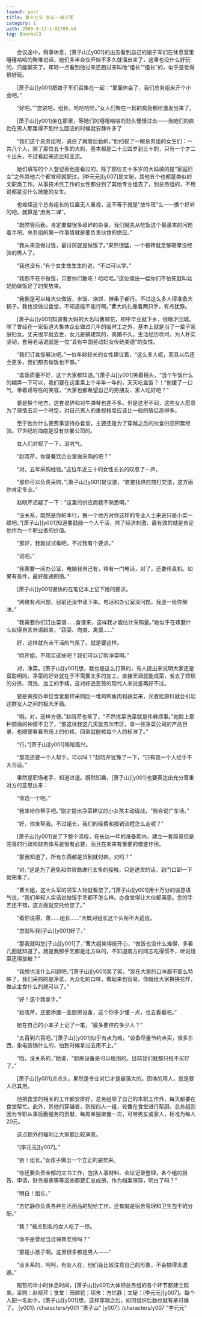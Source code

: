 ```yaml
---
layout: post
title: 第十七节 会议——娘子军
category: 1
path: 2009-9-17-1-01700.md
tag: [normal]
---
```


　　会议途中，稍事休息，[萧子山][y001]的出去看到自己的娘子军们在休息室里嘻嘻哈哈的聚堆说话，她们多半会议开始不多久就溜出来了，这里也没什么好玩的，只能聊天了。年轻一点看到他过来还跑过来叫他“组长”“组长”的，似乎是觉得很好玩。

　　[萧子山][y001]把娘子军们召集在一起：“里面休会了，我们总务组来开个小会吧。”

　　“好吧。”“您说吧，组长，哈哈哈哈。”女人们聚在一起的疯劲都给激发出来了。

　　[萧子山][y001]坐在那里，等她们的嘻嘻哈哈的劲头慢慢过去——当她们的疯劲在男人那里得不到什么回应的时候就安静许多了

　　“我们这个总务组呢，说白了就管后勤的。”他扫视了一眼总务组的女生们：一共八个人，除了那位五十多的大妈，基本都是二十三四岁到三十的，只有一个才二十出头，不过看起来还比较主流。

　　她们填写的个人登记表他是看过的，除了那位五十多岁的大妈填的是“家庭妇女”之外其他六个都曾经就职过，[李元元][y007]是文秘，其他五个也都是类似的文职类工作。从事技术性工作的女性都分到了其他专业组去了，到总务组的，不用说都是没什么技能的女生。

　　也难怪这个总务组长的位置无人重视，这不等于就是“放牛班”么——换个好听的吧，就算是“庶务二课”。

　　“既然管后勤，肯定要做很多琐碎的杂事。我们就先从吃饭这个最基本的问题着手吧。总务组的第一件事情就是要负责伙食的供应。”

　　“我从来没做过饭，最讨厌就是做饭了。”果然很猛，一个板砖就足够砸晕没经验的男人了。

　　“我也没有，”有个女生怯生生的说，“不过可以学。”

　　“我倒不在乎做饭，只要你们敢吃！哈哈哈。”这位摆出一幅你们不怕死就叫姑奶奶做饭好了的架势来。

　　“我倒是可以给大伙做饭，米饭、烙饼、擀条子都行。不过这么多人得准备大锅子。我也没做过食堂，不知道能不能行啊。”曹大妈扎撒着两只手，有点犹豫。

　　[萧子山][y001]知道曹大妈的大名叫曹顺花，初中毕业就下乡，很晚才回城。除了曾经在一家街道大集体企业做过几年的临时工之外，基本上就是当了一辈子家庭妇女。丈夫很早就去世，女儿是搞建筑的，离婚不久。生活经历坎坷，为人朴实坚韧，套用老话说就是一位“具有中国劳动妇女传统美德”的女性。

　　“我们订盒饭解决吧。”一位年龄较长的女性建议着，“这么多人呢，而且以后还会更多，我们都去做饭也不够。”

　　“盒饭质量不好，这个大家都知道。”[萧子山][y001]笑着摇头，“当个午饭什么的糊弄一下可以，我们要在这里呆上个半年一年的，天天吃盒饭？！”他缓了一口气，带着诱导性的笑容，“大家也都希望自己的男朋友、家人吃好吧？”

　　要是换个地方，这套说辞和对牛弹琴也差不多。但是这里不同，这些女人愿意为了感情去另一个时空，对自己男人的重视程度应该比一般的情侣高得多。

　　至于他为什么要费事坚持办食堂，主要还是为了穿越之后的伙食供应积累经验。17世纪的海南是没有快餐公司的。

　　女人们对视了一下，没吭气。

　　“赵晓芹，你是餐饮企业里做采购的吧？”

　　“对，五年采购经验。”这位年近三十的女性长长的叹息了一声。

　　“那你可以负责采购，”[萧子山][y001]提议道，“直接找供应商打交道，这方面你肯定专业。”

　　赵晓芹迟疑了一下：“这里的供应商我不熟悉啊。”

　　“没关系，既然是你的本行，换一个地方对你这样的专业人士来说只是小菜一碟吧。”[萧子山][y001]知道要鼓励一个人干活，除了经济刺激，最有效的就是肯定他作为一个职业者的价值。

　　“那好，我就试试看吧。不过我有个要求。”

　　“说吧。”

　　“我需要一间办公室，电脑我自己有，得有一门电话，对了，还要传真机。如果有条件，最好能通网络。”

　　[萧子山][y001]很快的在笔记本上记下她的要求。

　　“网络有点问题，目前还没申请下来。电话和办公室没问题。我逐一给你解决。”

　　“我需要你们订出菜谱……食谱来，这样我才能估计采购量。”她似乎在琢磨什么似得自言自语起来，“蔬菜、肉类、禽蛋……”

　　好，这样就有点干活的气氛了。就是要这样。

　　“晓芹姐，不用买这些吧？我们可以订购净菜啊。”

　　对，净菜。[萧子山][y001]想，我也是这么打算的，有人提出来说明大家还是蛮聪明的。净菜的好处就在于不需要太多的加工，直接烹调就能成菜，省去了烦琐的分拣、清洗、加工的手续。这对好逸恶劳的现代人来说是再好不过。

　　要是真按办单位食堂那样采购回一堆鸡鸭鱼肉和蔬菜来，光收拾原料就会引起这群女人之间的极大矛盾。

　　“哦，对，这样方便。”赵晓芹也笑了，“不然拣菜洗菜就是件麻烦事。”她脸上那种颓唐的神情不见了，“那这样我这几天就去次市区，拿一些净菜公司的产品目录，也顺便看看市场上的价格，回来就能核每个人的标准了。”

　　“行。”[萧子山][y001]暗暗高兴。

　　“那我还要一个人帮手，可以吗？”赵晓芹犹豫了一下，“只有我一个人经手不大合适。”

　　果然是职场老手，知道进退。既然知趣，[萧子山][y001]也要表达出充分尊重对方的意思出来：

　　“你选一个吧。”

　　“我来给你帮手吧。”刚才提出净菜建议的小女孩主动请战，“我会说广东话。”

　　“好，你来帮我。不过组长，我们的经费和报销流程怎么走呢？”

　　[萧子山][y001]说了下整个流程，在长达一年的准备期内，建立一套简易但是完善的行政和财务体系是很有必要，而且在未来有重要的借鉴作用。

　　“那我知道了，所有东西都是货到就付款，对吗？”

　　“对。”这是为了避免和供货商进行太多的接触，只是送货的话，到门口卸一下就完事了。

　　“曹大姐，这火头军的领军人物就看您了。”[萧子山][y001]用十万分的诚恳语气说，“我们年轻人实话说做饭手艺都不怎么样。办食堂得让大伙都满意。您的手艺还不错，这方面就交托给您了。”

　　“看你说得，萧……组长……”大概对组长这个头衔不大适应。

　　“您就叫我[子山][y001]好了。”

　　“那我就叫您[子山][y001]了，”曹大姐笑得挺开心，“做饭也没什么难得，多看几回就知道了。就是我那手艺都是北方味的，不知道南方的同志吃得惯不，听说烧菜还得放糖？”

　　“我想也没什么问题吧。”[萧子山][y001]笑了笑，“现在大家的口味都不那么特殊了。我们采购的是净菜，大众化的口味，做起来也容易。你就给大家换换花样，做点主食什么的就可以了。”

　　“好！这个我拿手。”

　　“赵晓芹，还要添置一些厨房设备，这个你多少懂一点，也去看看吧。”

　　她在自己的小本子上记了一笔，“最多要供应多少人？”

　　“五百到六百吧。”[萧子山][y001]似乎有点为难，“设备尽量节约点买，很多东西，象电饭锅什么的，怕到时候拿过去用不上。”

　　“哦，没关系的，”她说，“厨房设备是可以租用的。目前我们就都只租不买好了。”

　　[萧子山][y001]点点头，果然是专业对口才是最强大的。团体的用人，就是要人尽其用。

　　他把食堂的相关的工作都安排好，总务组除了自己的本职工作外，每天都要在食堂帮忙。此外，其他的穿越者，则按四人一组，轮番在食堂进行帮厨。总务组则因为专职从事后勤服务的贡献，每周单独聚餐一次，可带男友或家人，标准为每人20元。

　　这点额外的福利让大家都比较满意。

　　“[李元元][y007]。”

　　“到！组长。”女孩子做出一个立正的姿势来。

　　“你还要负责全部的文书工作，包括人事材料、会议记录整理，各个组的报告、申请，财务报表等等这些都要汇总成册，作为档案保存，明白了吗？”

　　“明白！组长。”

　　“方忆静你负责各种生活用品的配给工作，还有就是宿舍管理和卫生包干的分配。”

　　“我？”被点到名的女人吃了一惊。

　　“你不是曾经当过保育老师吗？”

　　“那是小孩子啊。这里很多都是男人——”

　　“没关系的，呵呵，有女人在，他们会比较注意自己的形象，不会搞得太邋遢。”

　　短暂的半小时休息时间，[萧子山][y001]大体把总务组的各个环节都建立起来。采购：赵晓芹；食堂：田顺花；宿舍：方忆静；文秘：[李元元][y007]。每个人配一名助手。[萧子山][y001]想，这样穿越之后，如何组织后勤也就有章可循了。
[y001]: /characters/y001 "萧子山"
[y007]: /characters/y007 "李元元"
